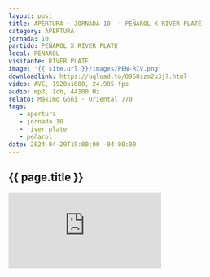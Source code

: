 ```yaml
---
layout: post
title: APERTURA · JORNADA 10  · PEÑAROL X RIVER PLATE
category: APERTURA
jornada: 10
partido: PEÑAROL X RIVER PLATE
local: PEÑAROL
visitante: RIVER PLATE
image: '{{ site.url }}/images/PEN-RIV.png'
downloadlink: https://uqload.to/8958szm2u3j7.html
video: AVC, 1920x1080, 24.985 fps
audio: mp3, 1ch, 44100 Hz
relato: Máximo Goñi · Oriental 770
tags:
   - apertura
   - jornada 10
   - river plate
   - peñarol
date: 2024-04-29T19:00:00 -04:00:00
---
```


<div class="espacio kustom_culture">
  <h2>{{ page.title }}</h2>
</div>

<iframe class="position-relative w-100 h-100 border-0" src="https://uqload.to/embed-8958szm2u3j7.html" frameborder=0 marginwidth=0 marginheight=0 scrolling=NO allowfullscreen></iframe>

<br>

